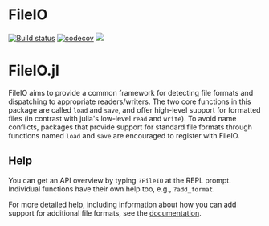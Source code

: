 # FileIO

[![Build status](https://github.com/JuliaIO/FileIO.jl/actions/workflows/test.yml/badge.svg)](https://github.com/JuliaIO/FileIO.jl/actions/workflows/test.yml)
[![codecov](https://codecov.io/gh/JuliaIO/FileIO.jl/branch/master/graph/badge.svg?token=I0NjrZpJKh)](https://codecov.io/gh/JuliaIO/FileIO.jl)
[![](https://img.shields.io/badge/docs-stable-blue.svg)](https://JuliaIO.github.io/FileIO.jl/stable)

# FileIO.jl

FileIO aims to provide a common framework for detecting file formats
and dispatching to appropriate readers/writers.  The two core
functions in this package are called `load` and `save`, and offer
high-level support for formatted files (in contrast with julia's
low-level `read` and `write`).  To avoid name conflicts, packages that
provide support for standard file formats through functions named
`load` and `save` are encouraged to register with FileIO.

## Help

You can get an API overview by typing `?FileIO` at the REPL prompt.
Individual functions have their own help too, e.g., `?add_format`.

For more detailed help, including information about how you can add support
for additional file formats, see the [documentation](https://JuliaIO.github.io/FileIO.jl/stable).
